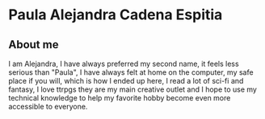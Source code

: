 # Paula Alejandra Cadena Espitia 

## About me

I am Alejandra, I have always preferred my second name, it feels less serious than "Paula", I have always felt at home on the computer, my safe place if you will, which is how I ended up here, I read a lot of sci-fi and fantasy, I love ttrpgs they are my main creative outlet and I hope to use my technical knowledge to help my favorite hobby become even more accessible to everyone.